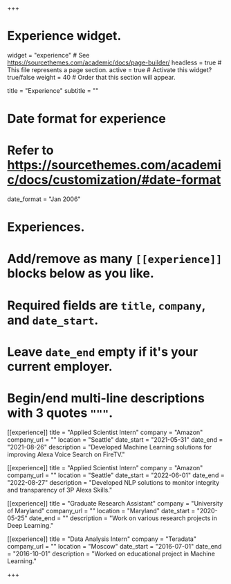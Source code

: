 +++
# Experience widget.
widget = "experience"  # See https://sourcethemes.com/academic/docs/page-builder/
headless = true  # This file represents a page section.
active = true  # Activate this widget? true/false
weight = 40  # Order that this section will appear.

title = "Experience"
subtitle = ""

# Date format for experience
#   Refer to https://sourcethemes.com/academic/docs/customization/#date-format
date_format = "Jan 2006"

# Experiences.
#   Add/remove as many `[[experience]]` blocks below as you like.
#   Required fields are `title`, `company`, and `date_start`.
#   Leave `date_end` empty if it's your current employer.
#   Begin/end multi-line descriptions with 3 quotes `"""`.


[[experience]]
  title = "Applied Scientist Intern"
  company = "Amazon"
  company_url = ""
  location = "Seattle"
  date_start = "2021-05-31"
  date_end = "2021-08-26"
  description = "Developed Machine Learning solutions for improving Alexa Voice Search on FireTV."

[[experience]]
  title = "Applied Scientist Intern"
  company = "Amazon"
  company_url = ""
  location = "Seattle"
  date_start = "2022-06-01"
  date_end = "2022-08-27"
  description = "Developed NLP solutions to monitor integrity and transparency of 3P Alexa Skills."

[[experience]]
  title = "Graduate Research Assistant"
  company = "University of Maryland"
  company_url = ""
  location = "Maryland"
  date_start = "2020-05-25"
  date_end = ""
  description = "Work on various research projects in Deep Learning."

[[experience]] 
 title = "Data Analysis Intern" 
 company = "Teradata" 
 company_url = "" 
 location = "Moscow" 
 date_start = "2016-07-01" 
 date_end = "2016-10-01" 
 description = "Worked on educational project in Machine Learning."


+++
